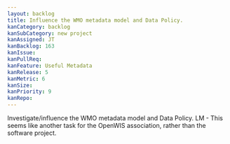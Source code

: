 ```yaml
---
layout: backlog
title: Influence the WMO metadata model and Data Policy.
kanCategory: backlog
kanSubCategory: new project
kanAssigned: JT
kanBacklog: 163
kanIssue:
kanPullReq:
kanFeature: Useful Metadata
kanRelease: 5
kanMetric: 6
kanSize:
kanPriority: 9
kanRepo:
---
```

Investigate/influence the WMO metadata model and Data Policy. LM - This seems like another task for the OpenWIS association, rather than the software project.
